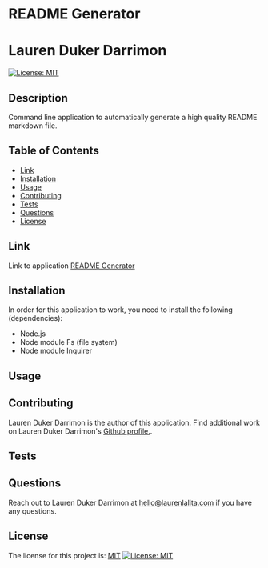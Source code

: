 # README Generator
# Lauren Duker Darrimon
[![License: MIT](https://img.shields.io/badge/License-MIT-yellow.svg)](https://opensource.org/licenses/MIT)
    
## Description
Command line application to automatically generate a high quality README markdown file. 

## Table of Contents

* [Link](#link)
* [Installation](#installation)
* [Usage](#usage)
* [Contributing](#contributing)
* [Tests](#tests)
* [Questions](#questions)
* [License](#license)


## Link 
Link to application [README Generator](https://github.com/LaurenDarrimon/readme-generator)


## Installation
In order for this application to work, you need to install the following (dependencies): 
- Node.js
- Node module Fs (file system) 
- Node module Inquirer


## Usage 


## Contributing 
Lauren Duker Darrimon is the author of this application. Find additional work on Lauren Duker Darrimon's [Github profile.](http://github.com/laurenDarrimon). 

## Tests



## Questions
Reach out to Lauren Duker Darrimon at hello@laurenlalita.com if you have any questions. 

## License
The license for this project is: [MIT](https://opensource.org/licenses/MIT)
[![License: MIT](https://img.shields.io/badge/License-MIT-yellow.svg)](https://opensource.org/licenses/MIT)

